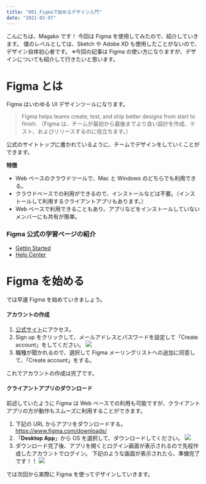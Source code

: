 ```yaml
---
title: "001_Figmaで始めるデザイン入門"
date: "2021-02-07"
---
```


こんにちは、Magako です！
今回は Figma を使用してみたので、紹介していきます。
僕のレベルとしては、Sketch や Adobe XD も使用したことがないので、デザイン自体初心者です。
※今回の記事は Figma の使い方になりますが、デザインについても紹介して行きたいと思います。

# Figma とは

Figma はいわゆる UI デザインツールになります。

> Figma helps teams create, test, and ship better designs from start to finish.
> （Figma は、チームが最初から最後までより良い設計を作成、テスト、およびリリースするのに役立ちます。）

公式のサイトトップに書かれているように、チームでデザインをしていくことができます。

**特徴**

- Web ベースのクラウドツールで、Mac と Windows のどちらでも利用できる。
- クラウドベースでの利用ができるので、インストールなどは不要。（インストールして利用するクライアントアプリもあります。）
- Web ベースで利用できることもあり、アプリなどをインストールしていないメンバーにも共有が簡単。

### Figma 公式の学習ページの紹介

- [Gettin Started](https://www.youtube.com/playlist?list=PLXDU_eVOJTx7QHLShNqIXL1Cgbxj7HlN4)
- [Help Center](https://help.figma.com/hc/en-us)

# Figma を始める

では早速 Figma を始めていきましょう。

#### アカウントの作成

1. [公式サイト](https://www.figma.com/prototyping/)にアクセス。
2. Sign up をクリックして、メールアドレスとパスワードを設定して「Create account」をしてください。
   <img src="/article_images/002/login.jpg"/>
3. 職種が聞かれるので、選択して Figma メーリングリストへの追加に同意して、「Create account」をする。

これでアカウントの作成は完了です。

#### クライアントアプリのダウンロード

前述していたように Figma は Web ベースでの利用も可能ですが、クライアントアプリの方が動作もスムーズに利用することができます。

1. 下記の URL からアプリをダウンロードする。
   https://www.figma.com/downloads/
2. 「**Desktop App**」から OS を選択して、ダウンロードしてください。
   <img src="/article_images/002/desktop.jpg"/>
3. ダウンロード完了後、アプリを開くとログイン画面が表示されるので先程作成したアカウントでログイン。
   下記のような画面が表示されたら、準備完了です！！
   <img src="/article_images/002/initDisplay.jpg"/>

では次回から実際に Figma を使ってデザインしていきます。
